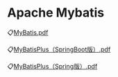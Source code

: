 # Apache Mybatis

:clipboard:[MyBatis.pdf](file/MyBatis.pdf)

:clipboard:[MyBatisPlus（SpringBoot版）.pdf](file/MyBatisPlus（SpringBoot版）.pdf)

:clipboard:[MyBatisPlus（Spring版）.pdf](file/MyBatisPlus（Spring版）.pdf)
